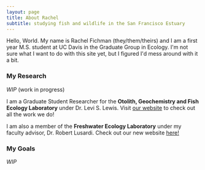 ```yaml
---
layout: page
title: About Rachel
subtitle: studying fish and wildlife in the San Francisco Estuary
---
```


Hello, World. My name is Rachel Fichman (they/them/theirs) and I am a first year M.S. student at UC Davis in the Graduate Group in Ecology. I'm not sure what I want to do with this site yet, but I figured I'd mess around with it a bit.

### My Research

*WIP* (work in progress)

I am a Graduate Student Researcher for the **Otolith, Geochemistry and Fish Ecology Laboratory** under Dr. Levi S. Lewis. Visit [our website](http://www.hobbslab.com/) to check out all the work we do!

I am also a member of the **Freshwater Ecology Laboratory** under my faculty advisor, Dr. Robert Lusardi. Check out our new website  [here!](https://sites.google.com/view/lusardi-lab/research?authuser=0) 

### My Goals

*WIP*
